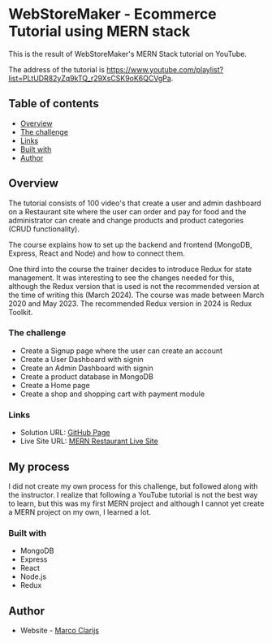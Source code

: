 # WebStoreMaker - Ecommerce Tutorial using MERN stack

This is the result of WebStoreMaker's MERN Stack tutorial on YouTube.

The address of the tutorial is https://www.youtube.com/playlist?list=PLtUDR82yZq9kTQ_r29XsCSK9oK6QCVgPa. 


## Table of contents

- [Overview](#overview)
- [The challenge](#the-challenge)
- [Links](#links)
- [Built with](#built-with)
- [Author](#author)


## Overview

The tutorial consists of 100 video's
that create a user and admin dashboard on a Restaurant site where the user 
can order and pay for food and the administrator can create and change products
and product categories (CRUD functionality). 

The course explains how to set up the backend and frontend (MongoDB, Express,
React and Node) and how to connect them. 

One third into the course the trainer decides to introduce Redux for state
management. It was interesting to see the changes needed for this, although 
the Redux version that is used is not the recommended version at the time of
writing this (March 2024). The course was made between March 2020 and May 2023.
The recommended Redux version in 2024 is Redux Toolkit.


### The challenge

- Create a Signup page where the user can create an account
- Create a User Dashboard with signin
- Create an Admin Dashboard with signin
- Create a product database in MongoDB
- Create a Home page
- Create a shop and shopping cart with payment module


### Links

- Solution URL: [GitHub Page](https://github.com/MCDoodle1/mern-restaurant-site)
- Live Site URL: [MERN Restaurant Live Site](https://mern-restaurant-site.onrender.com)


## My process

I did not create my own process for this challenge, but followed along with the 
instructor. I realize that following a YouTube tutorial is not the best way to 
learn, but this was my first MERN project and although I cannot yet create a MERN
project on my own, I learned a lot.


### Built with

- MongoDB
- Express
- React
- Node.js
- Redux


## Author

- Website - [Marco Clarijs](https://github.com/MCDoodle1)
